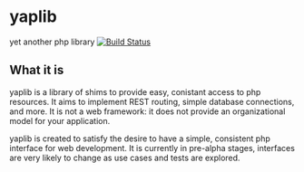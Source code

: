 yaplib
======
yet another php library
[![Build Status](https://secure.travis-ci.org/georules/yaplib.png?branch=master)](http://travis-ci.org/georules/yaplib)

What it is
----------
yaplib is a library of shims to provide easy, conistant access to php resources.  It aims to implement REST routing, simple database connections, and more.  It is not a web framework: it does not provide an organizational model for your application.

yaplib is created to satisfy the desire to have a simple, consistent php interface for web development.  It is currently in pre-alpha stages, interfaces are very likely to change as use cases and tests are explored.
